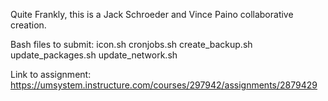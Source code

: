 Quite Frankly, this is a Jack Schroeder and Vince Paino collaborative creation. 

Bash files to submit:
icon.sh
cronjobs.sh
create_backup.sh
update_packages.sh
update_network.sh

Link to assignment: https://umsystem.instructure.com/courses/297942/assignments/2879429